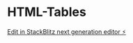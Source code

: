 # HTML-Tables

[Edit in StackBlitz next generation editor ⚡️](https://stackblitz.com/~/github.com/Diwansu/HTML-Tables)